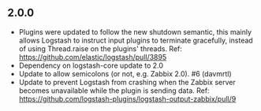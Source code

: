 ## 2.0.0
 - Plugins were updated to follow the new shutdown semantic, this mainly allows Logstash to instruct input plugins to terminate gracefully,
   instead of using Thread.raise on the plugins' threads. Ref: https://github.com/elastic/logstash/pull/3895
 - Dependency on logstash-core update to 2.0
 - Update to allow semicolons (or not, e.g. Zabbix 2.0). #6 (davmrtl)
 - Update to prevent Logstash from crashing when the Zabbix server becomes unavailable while the plugin is sending data. 
   Ref: https://github.com/logstash-plugins/logstash-output-zabbix/pull/9

